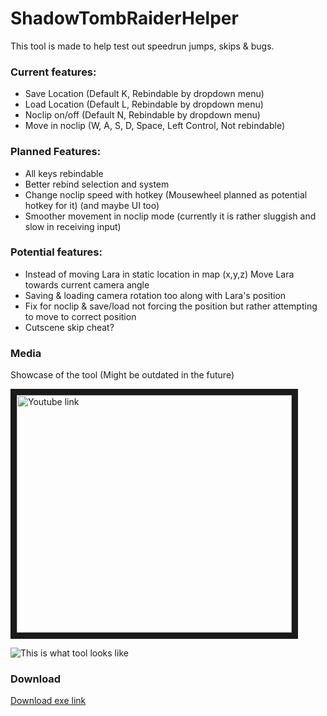 # ShadowTombRaiderHelper

This tool is made to help test out speedrun jumps, skips & bugs.

### Current features:
- Save Location (Default K, Rebindable by dropdown menu)
- Load Location (Default L, Rebindable by dropdown menu)
- Noclip on/off (Default N, Rebindable by dropdown menu)
- Move in noclip (W, A, S, D, Space, Left Control, Not rebindable)

### Planned Features:
- All keys rebindable
- Better rebind selection and system
- Change noclip speed with hotkey (Mousewheel planned as potential hotkey for it) (and maybe UI too)
- Smoother movement in noclip mode (currently it is rather sluggish and slow in receiving input)

### Potential features:
- Instead of moving Lara in static location in map (x,y,z) Move Lara towards current camera angle
- Saving & loading camera rotation too along with Lara's position
- Fix for noclip & save/load not forcing the position but rather attempting to move to correct position
- Cutscene skip cheat?

### Media

Showcase of the tool (Might be outdated in the future)

<a href="http://www.youtube.com/watch?feature=player_embedded&v=vRSB1k1Mvkc" target="_blank"><img src="http://img.youtube.com/vi/vRSB1k1Mvkc/0.jpg" 
alt="Youtube link" width="440" height="380" border="10" /></a>

![This is what tool looks like](https://i.gyazo.com/7ed2bac0f8029e9b17d0a6f8165c1cf2.png "This is what tool looks like")

### Download
[Download exe link](https://github.com/zeropointx/ShadowTombRaiderHelper/releases)

